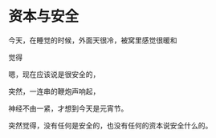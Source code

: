 # 资本与安全

今天，在睡觉的时候，外面天很冷，被窝里感觉很暖和

觉得

嗯，现在应该说是很安全的，

突然，一连串的鞭炮声响起，

神经不由一紧，才想到今天是元宵节。

突然觉得，没有任何是安全的，也没有任何的资本说安全什么的。